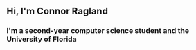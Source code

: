 ## Hi, I'm Connor Ragland 
### I'm a second-year computer science student and the University of Florida
